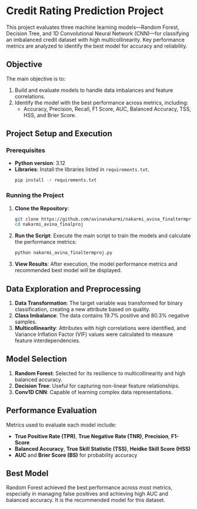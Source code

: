 # Credit Rating Prediction Project

This project evaluates three machine learning models—Random Forest, Decision Tree, and 1D Convolutional Neural Network (CNN)—for classifying an imbalanced credit dataset with high multicollinearity. Key performance metrics are analyzed to identify the best model for accuracy and reliability.

## Objective

The main objective is to:
1. Build and evaluate models to handle data imbalances and feature correlations.
2. Identify the model with the best performance across metrics, including:
   - Accuracy, Precision, Recall, F1 Score, AUC, Balanced Accuracy, TSS, HSS, and Brier Score.

## Project Setup and Execution

### Prerequisites

- **Python version**: 3.12
- **Libraries**: Install the libraries listed in `requirements.txt`.
  ```bash
  pip install -r requirements.txt
  ```

### Running the Project

1. **Clone the Repository**:
   ```bash
   git clone https://github.com/avinanakarmi/nakarmi_avina_finaltermproj.git
   cd nakarmi_avina_finalproj
   ```

2. **Run the Script**:
   Execute the main script to train the models and calculate the performance metrics:
   ```bash
   python nakarmi_avina_finaltermproj.py
   ```

3. **View Results**:
   After execution, the model performance metrics and recommended best model will be displayed.

## Data Exploration and Preprocessing

1. **Data Transformation**: The target variable was transformed for binary classification, creating a new attribute based on quality.
2. **Class Imbalance**: The data contains 19.7% positive and 80.3% negative samples.
3. **Multicollinearity**: Attributes with high correlations were identified, and Variance Inflation Factor (VIF) values were calculated to measure feature interdependencies.

## Model Selection

1. **Random Forest**: Selected for its resilience to multicollinearity and high balanced accuracy.
2. **Decision Tree**: Useful for capturing non-linear feature relationships.
3. **Conv1D CNN**: Capable of learning complex data representations.

## Performance Evaluation

Metrics used to evaluate each model include:
- **True Positive Rate (TPR)**, **True Negative Rate (TNR)**, **Precision**, **F1-Score**
- **Balanced Accuracy**, **True Skill Statistic (TSS)**, **Heidke Skill Score (HSS)**
- **AUC** and **Brier Score (BS)** for probability accuracy

## Best Model

Random Forest achieved the best performance across most metrics, especially in managing false positives and achieving high AUC and balanced accuracy. It is the recommended model for this dataset.
